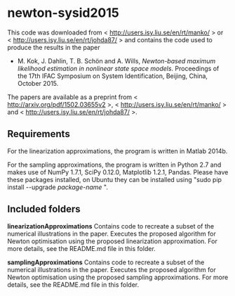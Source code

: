 # newton-sysid2015

This code was downloaded from < http://users.isy.liu.se/en/rt/manko/ > or < http://users.isy.liu.se/en/rt/johda87/ > and contains the code used to produce the results in the paper

* M. Kok, J. Dahlin, T. B. Schön and A. Wills, *Newton-based maximum likelihood estimation in nonlinear state space models*. Proceedings of the 17th IFAC Symposium on System Identification, Beijing, China, October 2015. 

The papers are available as a preprint from < http://arxiv.org/pdf/1502.03655v2 >, < http://users.isy.liu.se/en/rt/manko/ > and < http://users.isy.liu.se/en/rt/johda87/ >.

Requirements
--------------
For the linearization approximations, the program is written in Matlab 2014b. 

For the sampling approximations, the program is written in Python 2.7 and makes use of NumPy 1.7.1, SciPy 0.12.0, Matplotlib 1.2.1, Pandas. Please have these packages installed, on Ubuntu they can be installed using "sudo pip install --upgrade *package-name* ".

Included folders
--------------
**linearizationApproximations**
Contains code to recreate a subset of the numerical illustrations in the paper. Executes the proposed algorithm for Newton optimisation using the proposed linearization approximation. For more details, see the README.md file in this folder. 

**samplingApproximations**
Contains code to recreate a subset of the numerical illustrations in the paper. Executes the proposed algorithm for Newton optimisation using the proposed sampling approximations. For more details, see the README.md file in this folder. 
